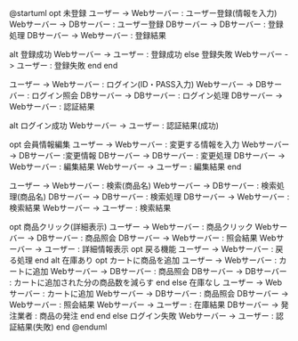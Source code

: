 @startuml
opt 未登録
ユーザー -> Webサーバー : ユーザー登録(情報を入力)
Webサーバー -> DBサーバー : ユーザー登録
DBサーバー -> DBサーバー : 登録処理
DBサーバー -> Webサーバー : 登録結果

alt 登録成功
Webサーバー -> ユーザー : 登録成功
else 登録失敗
Webサーバー -> ユーザー : 登録失敗
end
end

ユーザー -> Webサーバー : ログイン(ID・PASS入力)
Webサーバー -> DBサーバー : ログイン照会
DBサーバー -> DBサーバー : ログイン処理
DBサーバー -> Webサーバー : 認証結果

alt ログイン成功
Webサーバー -> ユーザー : 認証結果(成功)

opt 会員情報編集
ユーザー -> Webサーバー : 変更する情報を入力
Webサーバー -> DBサーバー :変更情報
DBサーバー -> DBサーバー : 変更処理
DBサーバー -> Webサーバー : 編集結果
Webサーバー -> ユーザー : 編集結果
end

ユーザー -> Webサーバー : 検索(商品名)
Webサーバー -> DBサーバー : 検索処理(商品名)
DBサーバー -> DBサーバー : 検索処理
DBサーバー -> Webサーバー : 検索結果
Webサーバー -> ユーザー : 検索結果

opt 商品クリック(詳細表示)
ユーザー -> Webサーバー : 商品クリック
Webサーバー -> DBサーバー : 商品照会
DBサーバー -> Webサーバー : 照会結果
Webサーバー -> ユーザー : 詳細情報表示
opt 戻る機能
ユーザー -> Webサーバー : 戻る処理
end
alt 在庫あり
opt カートに商品を追加
ユーザー -> Webサーバー : カートに追加
Webサーバー -> DBサーバー : 商品照会
DBサーバー -> DBサーバー : カートに追加された分の商品数を減らす
end
else 在庫なし
ユーザー -> Webサーバー : カートに追加
Webサーバー -> DBサーバー : 商品照会
DBサーバー -> Webサーバー : 照会結果
Webサーバー -> ユーザー : 在庫結果
DBサーバー -> 発注業者 : 商品の発注
end
end
else ログイン失敗
Webサーバー -> ユーザー : 認証結果(失敗)
end
@enduml
